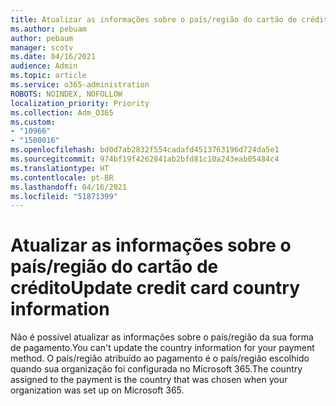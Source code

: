 ```yaml
---
title: Atualizar as informações sobre o país/região do cartão de crédito
ms.author: pebuam
author: pebaum
manager: scotv
ms.date: 04/16/2021
audience: Admin
ms.topic: article
ms.service: o365-administration
ROBOTS: NOINDEX, NOFOLLOW
localization_priority: Priority
ms.collection: Adm_O365
ms.custom:
- "10966"
- "1500016"
ms.openlocfilehash: bd0d7ab2832f554cadafd4513763196d724da5e1
ms.sourcegitcommit: 974bf19f4262841ab2bfd81c10a243eab05484c4
ms.translationtype: HT
ms.contentlocale: pt-BR
ms.lasthandoff: 04/16/2021
ms.locfileid: "51871399"
---
```

# <a name="update-credit-card-country-information"></a><span data-ttu-id="e262a-102">Atualizar as informações sobre o país/região do cartão de crédito</span><span class="sxs-lookup"><span data-stu-id="e262a-102">Update credit card country information</span></span>

<span data-ttu-id="e262a-103">Não é possível atualizar as informações sobre o país/região da sua forma de pagamento.</span><span class="sxs-lookup"><span data-stu-id="e262a-103">You can't update the country information for your payment method.</span></span> <span data-ttu-id="e262a-104">O país/região atribuído ao pagamento é o país/região escolhido quando sua organização foi configurada no Microsoft 365.</span><span class="sxs-lookup"><span data-stu-id="e262a-104">The country assigned to the payment is the country that was chosen when your organization was set up on Microsoft 365.</span></span> 